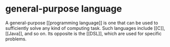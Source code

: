 # general-purpose language

A general-purpose [[programming language]] is one that can be used to sufficiently solve any kind of computing task. Such languages include [[C]], [[Java]], and so on. Its opposite is the [[DSL]], which are used for specific problems.
